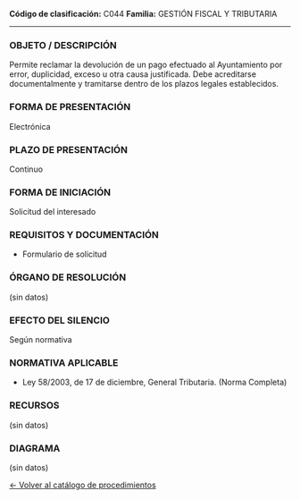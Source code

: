 
**Código de clasificación:** C044
**Familia:** GESTIÓN FISCAL Y TRIBUTARIA

---

### OBJETO / DESCRIPCIÓN

Permite reclamar la devolución de un pago efectuado al Ayuntamiento por error, duplicidad, exceso u otra causa justificada. Debe acreditarse documentalmente y tramitarse dentro de los plazos legales establecidos.

### FORMA DE PRESENTACIÓN

Electrónica

### PLAZO DE PRESENTACIÓN

Continuo

### FORMA DE INICIACIÓN

Solicitud del interesado

### REQUISITOS Y DOCUMENTACIÓN

- Formulario de solicitud

### ÓRGANO DE RESOLUCIÓN

(sin datos)

### EFECTO DEL SILENCIO

Según normativa

### NORMATIVA APLICABLE

- Ley 58/2003, de 17 de diciembre, General Tributaria. (Norma Completa)

### RECURSOS

(sin datos)

### DIAGRAMA

(sin datos)


[← Volver al catálogo de procedimientos](../buscador.md)